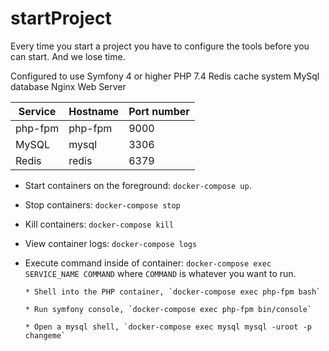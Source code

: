 
# startProject
Every time you start a project you have to configure the tools before you can start. And we lose time.

Configured to use Symfony 4 or higher
PHP 7.4
Redis cache system 
MySql database 
Nginx Web Server 

Service|Hostname|Port number
------|---------|-----------
php-fpm|php-fpm|9000
MySQL|mysql|3306
Redis|redis|6379

* Start containers on the foreground: `docker-compose up`. 
* Stop containers: `docker-compose stop`
* Kill containers: `docker-compose kill`
* View container logs: `docker-compose logs`

* Execute command inside of container: `docker-compose exec SERVICE_NAME COMMAND` where `COMMAND` is whatever you want to run. 

      * Shell into the PHP container, `docker-compose exec php-fpm bash`
      
      * Run symfony console, `docker-compose exec php-fpm bin/console`
      
      * Open a mysql shell, `docker-compose exec mysql mysql -uroot -p changeme`
